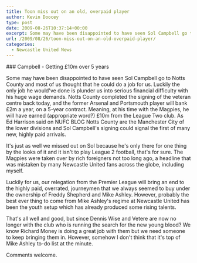 ```yaml
---
title: Toon miss out on an old, overpaid player
author: Kevin Doocey
type: post
date: 2009-08-26T10:37:14+00:00
excerpt: Some may have been disappointed to have seen Sol Campbell go to Notts County and most of us thought that he could do a job
url: /2009/08/26/toon-miss-out-on-an-old-overpaid-player/
categories:
  - Newcastle United News
---
```


### Campbell - Getting £10m over 5 years

Some may have been disappointed to have seen Sol Campbell go to Notts County and most of us thought that he could do a job for us. Luckily the only job he would've done is plunder us into serious financial difficulty with his huge wage demands. Notts County completed the signing of the veteran centre back today, and the former Arsenal and Portsmouth player will bank £2m a year, on a 5-year contract. Meaning, at his time with the Magpies, he will have earned (appropriate word?) £10m from the League Two club. As Ed Harrison said on NUFC BLOG Notts County are the Manchester City of the lower divisions and Sol Campbell's signing could signal the first of many new, highly paid arrivals.

It's just as well we missed out on Sol because he's only there for one thing by the looks of it and it isn't to play League 2 football, that's for sure. The Magpies were taken over by rich foreigners not too long ago, a headline that was mistaken by many Newcastle United fans across the globe, including myself.

Luckily for us, our relegation from the Premier League will bring an end to the highly paid, overrated, journeymen that we always seemed to buy under the ownership of Freddy Shepherd and Mike Ashley. However, probably the best ever thing to come from Mike Ashley's regime at Newcastle United has been the youth setup which has already produced some rising talents.

That's all well and good, but since Dennis Wise and Vetere are now no longer with the club who is running the search for the new young blood? We know Richard Money is doing a great job with them but we need someone to keep bringing them in. However, somehow I don't think that it's top of Mike Ashley to-do list at the minute.

Comments welcome.
